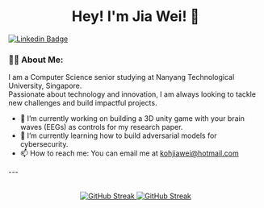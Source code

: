 <div id="header" align="center">
  <h1>
    Hey! I'm Jia Wei! 👋
  </h1>
  <div id="badges">

  </div>
</div>

[![Linkedin Badge](https://img.shields.io/badge/-LinkedIn-blue?style=flat-square&logo=LinkedIn&logoColor=white&link=https://www.linkedin.com/in/kohjiawei/)](https://www.linkedin.com/in/kohjiawei/)

### 👨‍💻 About Me:
I am a Computer Science senior studying at Nanyang Technological University, Singapore.<br>
Passionate about technology and innovation, I am always looking to tackle new challenges and build impactful projects.<br>

- 🔭 I’m currently working on building a 3D unity game with your brain waves (EEGs) as controls for my research paper.
- 🌱 I’m currently learning how to build adversarial models for cybersecurity. 
- 📫 How to reach me: You can email me at kohjiawei@hotmail.com
<div align="center">


<!-- [![Website Badge](https://img.shields.io/badge/-Website-blueviolet?style=flat-square&logo=Google-Chrome&logoColor=white&link=your-website-url)](your-website-url)
[![Resume Badge](https://img.shields.io/badge/-Resume-green?style=flat-square&logo=Acrobat-Reader&logoColor=white&link=your-resume-url)](your-resume-url)
!-->
</div>
---



<!-- ### 🚀 Languages and Tools: --!>

<br></br>

<p align="center">
  <a href="https://www.linkedin.com/in/kohjiawei#gh-dark-mode-only">
    <img src="https://streak-stats.demolab.com?user=KohJiaWei&theme=ads-juicy-fresh&date_format=j%20M%5B%20Y%5D&mode=weekly&fire=b24bf3&ring=ffdd4c&border=ffd700" alt="GitHub Streak">
  </a>

  <a href="https://www.linkedin.com/in/kohjiawei#gh-light-mode-only">
    <img src="https://streak-stats.demolab.com?user=KohJiaWei&theme=default&date_format=j%20M%5B%20Y%5D&mode=weekly&fire=b24bf3&ring=ffdd4c&border=ffd700" alt="GitHub Streak">
  </a>
</p>


<!-- [![GitHub Streak](https://streak-stats.demolab.com?user=KohJiaWei&theme=ayu-light&date_format=j%20M%5B%20Y%5D&mode=weekly)](https://www.linkedin.com/in/kohjiawei#gh-light-mode-only)
 -->


<!-- By the way, Github sanitization makes it very hard to use hover or scripts :( -->
<!-- <a href="https://www.youtube.com/watch?v=Kjhyyf1CB4U"><img align="left" width="500" src="https://media.tenor.com/Jo3dyzR9iuwAAAAd/pixel-video-game.gif"></a> -->

<!--
**KohJiaWei/KohJiaWei** is a ✨ _special_ ✨ repository because its `README.md` (this file) appears on your GitHub profile.

Here are some ideas to get you started:

- 🔭 I’m currently working on ...
- 🌱 I’m currently learning ...
- 👯 I’m looking to collaborate on ...
- 🤔 I’m looking for help with ...
- 💬 Ask me about ...
- 📫 How to reach me: ...
- 😄 Pronouns: ...
- ⚡ Fun fact: ...
-->
